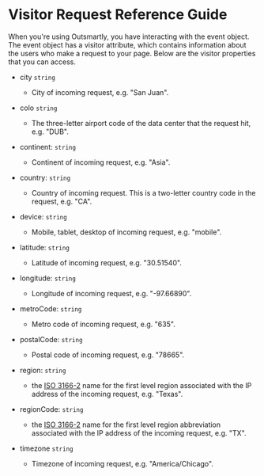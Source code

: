 # Visitor Request Reference Guide

When you're using Outsmartly, you have interacting with the event object. The event object has a visitor attribute, which contains information about the users who make a request to your page. Below are the visitor properties that you can access.

* city `string` 
  * City of incoming request, e.g. "San Juan".

* colo `string`
  * The three-letter airport code of the data center that the request hit, e.g. "DUB".

* continent: `string` 
  * Continent of incoming request, e.g. "Asia".

* country: `string` 
  * Country of incoming request. This is a two-letter country code in the request, e.g. "CA".

* device: `string` 
  * Mobile, tablet, desktop of incoming request, e.g. "mobile".

* latitude: `string`
  * Latitude of incoming request, e.g. "30.51540".

* longitude: `string`
  * Longitude of incoming request, e.g. "-97.66890".

* metroCode: `string`
  * Metro code of incoming request, e.g. "635".

* postalCode: `string`
  * Postal code of incoming request, e.g. "78665".

* region: `string`
  * the [ISO 3166-2](https://en.wikipedia.org/wiki/ISO_3166-2) name for the first level region associated with the IP address of the incoming request, e.g. "Texas".

* regionCode: `string`
  * the [ISO 3166-2](https://en.wikipedia.org/wiki/ISO_3166-2) name for the first level region abbreviation associated with the IP address of the incoming request, e.g. "TX".

* timezone `string`
  * Timezone of incoming request, e.g. "America/Chicago".









